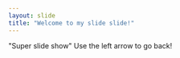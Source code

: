 ```yaml
---
layout: slide
title: "Welcome to my slide slide!"
---
```

"Super slide show"
Use the left arrow to go back!
